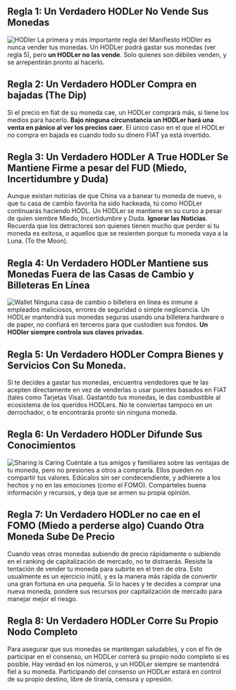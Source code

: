 ## Regla 1: Un Verdadero HODLer No Vende Sus Monedas

![HODler](/assets/img/hodler.png "HODLer")
La primera y más importante regla del Manifiesto HODler es nunca vender tus monedas. Un HODLer podrá gastar sus monedas (ver regla 5), pero **un HODLer no las vende**. Solo quienes son débiles venden, y se arrepentirán pronto al hacerlo.

## Regla 2: Un Verdadero HODLer Compra en bajadas (The Dip)

Si el precio en fiat de su moneda cae, un HODLer comprará más, si tiene los medios para hacerlo. **Bajo ninguna circunstancia un HODLer hará una venta en pánico al ver los precios caer**. El único caso en el que el HODLer no compra en bajada es cuando todo su dinero FIAT ya está invertido.

## Regla 3: Un Verdadero HODLer A True HODLer Se Mantiene Firme a pesar del FUD (Miedo, Incertidumbre y Duda)

Aunque existan noticias de que China va a banear tu moneda de nuevo, o que tu casa de cambio favorita ha sido hackeada, tú como HODLer continuarás haciendo HODL. Un HODLer se mantiene en su curso a pesar de quien siembre Miedo, Incertidumbre y Duda.
**Ignorar las Noticias**. Recuerda que los detractores son quienes tienen mucho que perder si tu moneda es exitosa, o aquellos que se resienten porque tu moneda vaya a la Luna. (To the Moon).

## Regla 4: Un Verdadero HODLer Mantiene sus Monedas Fuera de las Casas de Cambio y Billeteras En Línea

![Wallet](/assets/img/wallet.png "Wallet")
Ninguna casa de cambio o billetera en línea es inmune a empleados maliciosos, errores de seguridad o simple neglicencia. Un HODLer mantendrá sus monedas seguras usando una billetera hardware o de paper, no confiará en terceros para que custodien sus fondos. **Un HODler siempre controla sus claves privadas**.

## Regla 5: Un Verdadero HODLer Compra Bienes y Servicios Con Su Moneda.

Si te decides a gastar tus monedas, encuentra vendedores que te las acepten directamente en vez de venderlas o usar puentes basados en FIAT (tales como Tarjetas Visa). Gastantdo tus monedas, le das combustible al ecosistema de los queridos HODLers. No te conviertas tampoco en un derrochador, o te encontrarás pronto sin ninguna moneda.

## Regla 6: Un Verdadero HODLer Difunde Sus Conocimientos

![Sharing is Caring](/assets/img/sharing-is-caring.png "Sharing is Caring")
Cuéntale a tus amigos y familiares sobre las ventajas de tu moneda, pero no presiones a otros a comprarla. Ellos pueden no compartir tus valores. Edúcalos sin ser condecendiente, y adhierete a los hechos y no en las emociones (como el FOMO). Compárteles buena información y recursos, y deja que se armen su propia opinión.

## Regla 7: Un Verdadero HODLer no cae en el FOMO (Miedo a perderse algo) Cuando Otra Moneda Sube De Precio

Cuando veas otras monedas subiendo de precio rápidamente o subiendo en el ranking de capitalización de mercado, no te distraerás. Resiste la tentación de vender tu moneda para subirte en el tren de otra. Esto usualmente es un ejercicio inútil, y es la manera más rápida de convertir una gran fortuna en una pequeña. Si lo haces y te decides a comprar una nueva moneda, pondere sus recursos por capitalización de mercado para manejar mejor el riesgo.

## Regla 8: Un Verdadero HODLer Corre Su Propio Nodo Completo

Para asegurar que sus monedas se mantengan saludables, y con el fin de participar en el consenso, un HODLer correrá su propio nodo completo si es posible. Hay verdad en los números, y un HODLer siempre se mantendrá fiel a su moneda. Participando del consenso un HODLer estará en control de su propio destino, libre de tiranía, censura y opresión.
